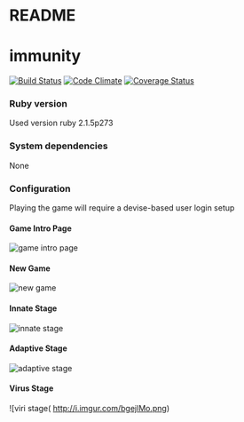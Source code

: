 # README

# immunity

[![Build Status](https://travis-ci.org/<kalyco>/<immunity>.svg?branch=master)](https://travis-ci.org/<kalyco>/<immunity>) [![Code Climate](https://codeclimate.com/github/<kalyco>/<immunity>.png)](https://codeclimate.com/github/<kalyco>/<immunity>) [![Coverage Status](https://coveralls.io/repos/<kalyco>/<immunity>/badge.png)](https://coveralls.io/r/<kalyco>/<immunity>)

### Ruby version
Used version ruby 2.1.5p273

### System dependencies
None

### Configuration
Playing the game will require a devise-based user login setup

#### Game Intro Page
![game intro page](
http://i.imgur.com/jlLAZw4.png)

#### New Game
![new game](
http://i.imgur.com/Np1BOIb.png)

#### Innate Stage
![innate stage](
http://i.imgur.com/oPWZ2Mu.png)

#### Adaptive Stage
![adaptive stage](
http://i.imgur.com/6q4c6NT.png)

#### Virus Stage
![viri stage(
http://i.imgur.com/bgejlMo.png)


